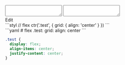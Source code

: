 <div data-size="150" class="code-cont" data-example="center-A">
    <div class="code">
        <div class="code-wrap">
            <textarea id="stylus"></textarea>
            <textarea id="css"></textarea>
            <div class="edit-code">
                <span>Edit</span>
            </div>
        </div>
    </div>
</div>


<div data-size="150" data-examples="stylus"></div>
```styl
// flex
ctr('.test', {
  grid: {
    align: 'center'
  }
})
```

<div data-size="150" data-examples="yaml"></div>
```yaml
# flex
.test:
  grid:
    align: center
```

```css
.test {
  display: flex;
  align-items: center;
  justify-content: center;
}
```
<div class="cf"></div>

